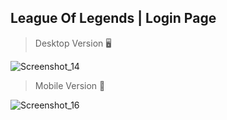 
## League Of Legends | Login Page 

> Desktop Version 🖥️ 

![Screenshot_14](https://user-images.githubusercontent.com/71856519/179835465-1ed9ec54-b72a-4320-b2c8-9ed5137e051b.png)


> Mobile Version 📱

![Screenshot_16](https://user-images.githubusercontent.com/71856519/179835551-a5769038-d3cb-4524-a697-279fbf547a76.png)


